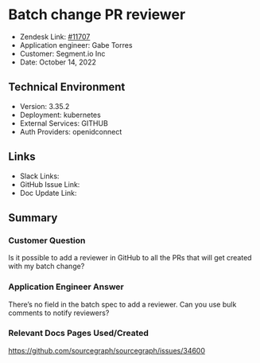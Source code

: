 
#  Batch change PR reviewer <!-- Ticket Title  Hint: include keywords to make it searchable -->

- Zendesk Link: [#11707](https://sourcegraph.zendesk.com/agent/tickets/11707)
- Application engineer: Gabe Torres
- Customer: Segment.io Inc <!-- Redact if this contains personally identifying information -->
- Date: October 14, 2022

<!-- Data populated from integration, speak to Ben Gordon or Michael Bali if not working -->
<!-- During Internal team trial, fill missing data manually (we are waiting for all data to sync) -->

## Technical Environment
- Version: 3.35.2​
- Deployment: kubernetes
- External Services: GITHUB
- Auth Providers: openidconnect


## Links
<!-- Data for application engineer manual entry -->
- Slack Links:
- GitHub Issue Link:
- Doc Update Link:

## Summary
### Customer Question
Is it possible to add a reviewer in GitHub to all the PRs that will get created with my batch change?

### Application Engineer Answer
There’s no field in the batch spec to add a reviewer. Can you use bulk comments to notify reviewers?

### Relevant Docs Pages Used/Created
https://github.com/sourcegraph/sourcegraph/issues/34600

<!-- Once complete, upload a copy to https://github.com/sourcegraph/support-tools-internal/tree/main/resolved-tickets as a .md file -->
<!-- Name the file 11707.md -->
